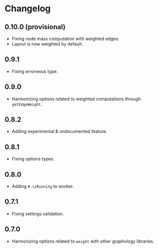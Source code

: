 # Changelog

## 0.10.0 (provisional)

- Fixing node mass computation with weighted edges.
- Layout is now weighted by default.

## 0.9.1

- Fixing erroneous type.

## 0.9.0

- Harmonizing options related to weighted computations through `getEdgeWeight`.

## 0.8.2

- Adding experimental & undocumented feature.

## 0.8.1

- Fixing options types.

## 0.8.0

- Adding `#.isRunning` to worker.

## 0.7.1

- Fixing settings validation.

## 0.7.0

- Harmonizing options related to `weight` with other graphology libraries.
